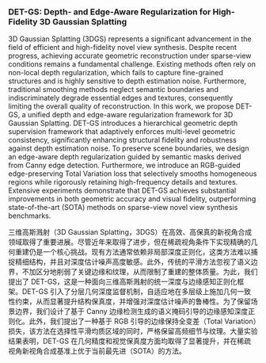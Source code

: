 ### DET-GS: Depth- and Edge-Aware Regularization for High-Fidelity 3D Gaussian Splatting

3D Gaussian Splatting (3DGS) represents a significant advancement in the field of efficient and high-fidelity novel view synthesis. Despite recent progress, achieving accurate geometric reconstruction under sparse-view conditions remains a fundamental challenge. Existing methods often rely on non-local depth regularization, which fails to capture fine-grained structures and is highly sensitive to depth estimation noise. Furthermore, traditional smoothing methods neglect semantic boundaries and indiscriminately degrade essential edges and textures, consequently limiting the overall quality of reconstruction. In this work, we propose DET-GS, a unified depth and edge-aware regularization framework for 3D Gaussian Splatting. DET-GS introduces a hierarchical geometric depth supervision framework that adaptively enforces multi-level geometric consistency, significantly enhancing structural fidelity and robustness against depth estimation noise. To preserve scene boundaries, we design an edge-aware depth regularization guided by semantic masks derived from Canny edge detection. Furthermore, we introduce an RGB-guided edge-preserving Total Variation loss that selectively smooths homogeneous regions while rigorously retaining high-frequency details and textures. Extensive experiments demonstrate that DET-GS achieves substantial improvements in both geometric accuracy and visual fidelity, outperforming state-of-the-art (SOTA) methods on sparse-view novel view synthesis benchmarks.

三维高斯溅射（3D Gaussian Splatting，3DGS）在高效、高保真的新视角合成领域取得了重要进展。尽管近年来取得了进步，但在稀疏视角条件下实现精确的几何重建仍是一个核心挑战。现有方法通常依赖非局部深度正则化，这类方法难以捕捉精细结构，并且对深度估计噪声高度敏感。此外，传统的平滑方法忽视了语义边界，不加区分地削弱了关键边缘和纹理，从而限制了重建的整体质量。为此，我们提出了 DET-GS，这是一种面向三维高斯溅射的统一深度与边缘感知正则化框架。DET-GS 引入了分层几何深度监督机制，自适应地在多层级上施加几何一致性约束，从而显著提升结构保真度，并增强对深度估计噪声的鲁棒性。为了保留场景边界，我们设计了基于 Canny 边缘检测生成的语义掩码引导的边缘感知深度正则化。此外，我们提出了一种基于 RGB 引导的边缘保持全变差（Total Variation）损失，该方法在选择性平滑均质区域的同时，严格保留高频细节与纹理。大量实验结果表明，DET-GS 在几何精度和视觉保真度方面均取得了显著提升，并在稀疏视角新视角合成基准上优于当前最先进（SOTA）的方法。
